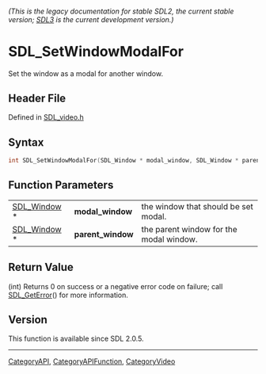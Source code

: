 ###### (This is the legacy documentation for stable SDL2, the current stable version; [SDL3](https://wiki.libsdl.org/SDL3/) is the current development version.)
# SDL_SetWindowModalFor

Set the window as a modal for another window.

## Header File

Defined in [SDL_video.h](https://github.com/libsdl-org/SDL/blob/SDL2/include/SDL_video.h)

## Syntax

```c
int SDL_SetWindowModalFor(SDL_Window * modal_window, SDL_Window * parent_window);
```

## Function Parameters

|                            |                   |                                         |
| -------------------------- | ----------------- | --------------------------------------- |
| [SDL_Window](SDL_Window) * | **modal_window**  | the window that should be set modal.    |
| [SDL_Window](SDL_Window) * | **parent_window** | the parent window for the modal window. |

## Return Value

(int) Returns 0 on success or a negative error code on failure; call
[SDL_GetError](SDL_GetError)() for more information.

## Version

This function is available since SDL 2.0.5.

----
[CategoryAPI](CategoryAPI), [CategoryAPIFunction](CategoryAPIFunction), [CategoryVideo](CategoryVideo)

